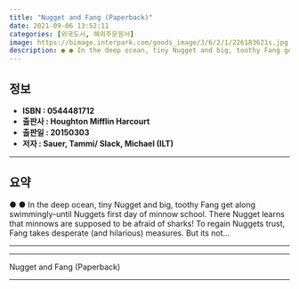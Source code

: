 ```yaml
---
title: "Nugget and Fang (Paperback)"
date: 2021-09-06 13:52:11
categories: [외국도서, 해외주문원서]
image: https://bimage.interpark.com/goods_image/3/6/2/1/226183621s.jpg
description: ● ● In the deep ocean, tiny Nugget and big, toothy Fang get along swimmingly-until Nuggets first day of minnow school. There Nugget learns that minnows are su
---
```


## **정보**

- **ISBN : 0544481712**
- **출판사 : Houghton Mifflin Harcourt**
- **출판일 : 20150303**
- **저자 : Sauer, Tammi/ Slack, Michael (ILT)**

------



## **요약**

●  ●  In the deep ocean, tiny Nugget and big, toothy Fang get along swimmingly-until Nuggets first day of minnow school. There Nugget learns that minnows are supposed to be afraid of sharks! To regain Nuggets trust, Fang takes desperate (and hilarious) measures. But its not... 

------



------


Nugget and Fang (Paperback) 

------


